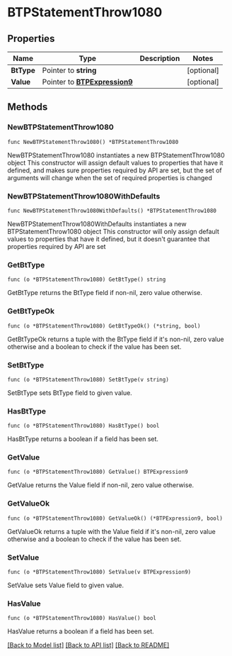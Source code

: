 # BTPStatementThrow1080

## Properties

Name | Type | Description | Notes
------------ | ------------- | ------------- | -------------
**BtType** | Pointer to **string** |  | [optional] 
**Value** | Pointer to [**BTPExpression9**](BTPExpression-9.md) |  | [optional] 

## Methods

### NewBTPStatementThrow1080

`func NewBTPStatementThrow1080() *BTPStatementThrow1080`

NewBTPStatementThrow1080 instantiates a new BTPStatementThrow1080 object
This constructor will assign default values to properties that have it defined,
and makes sure properties required by API are set, but the set of arguments
will change when the set of required properties is changed

### NewBTPStatementThrow1080WithDefaults

`func NewBTPStatementThrow1080WithDefaults() *BTPStatementThrow1080`

NewBTPStatementThrow1080WithDefaults instantiates a new BTPStatementThrow1080 object
This constructor will only assign default values to properties that have it defined,
but it doesn't guarantee that properties required by API are set

### GetBtType

`func (o *BTPStatementThrow1080) GetBtType() string`

GetBtType returns the BtType field if non-nil, zero value otherwise.

### GetBtTypeOk

`func (o *BTPStatementThrow1080) GetBtTypeOk() (*string, bool)`

GetBtTypeOk returns a tuple with the BtType field if it's non-nil, zero value otherwise
and a boolean to check if the value has been set.

### SetBtType

`func (o *BTPStatementThrow1080) SetBtType(v string)`

SetBtType sets BtType field to given value.

### HasBtType

`func (o *BTPStatementThrow1080) HasBtType() bool`

HasBtType returns a boolean if a field has been set.

### GetValue

`func (o *BTPStatementThrow1080) GetValue() BTPExpression9`

GetValue returns the Value field if non-nil, zero value otherwise.

### GetValueOk

`func (o *BTPStatementThrow1080) GetValueOk() (*BTPExpression9, bool)`

GetValueOk returns a tuple with the Value field if it's non-nil, zero value otherwise
and a boolean to check if the value has been set.

### SetValue

`func (o *BTPStatementThrow1080) SetValue(v BTPExpression9)`

SetValue sets Value field to given value.

### HasValue

`func (o *BTPStatementThrow1080) HasValue() bool`

HasValue returns a boolean if a field has been set.


[[Back to Model list]](../README.md#documentation-for-models) [[Back to API list]](../README.md#documentation-for-api-endpoints) [[Back to README]](../README.md)


